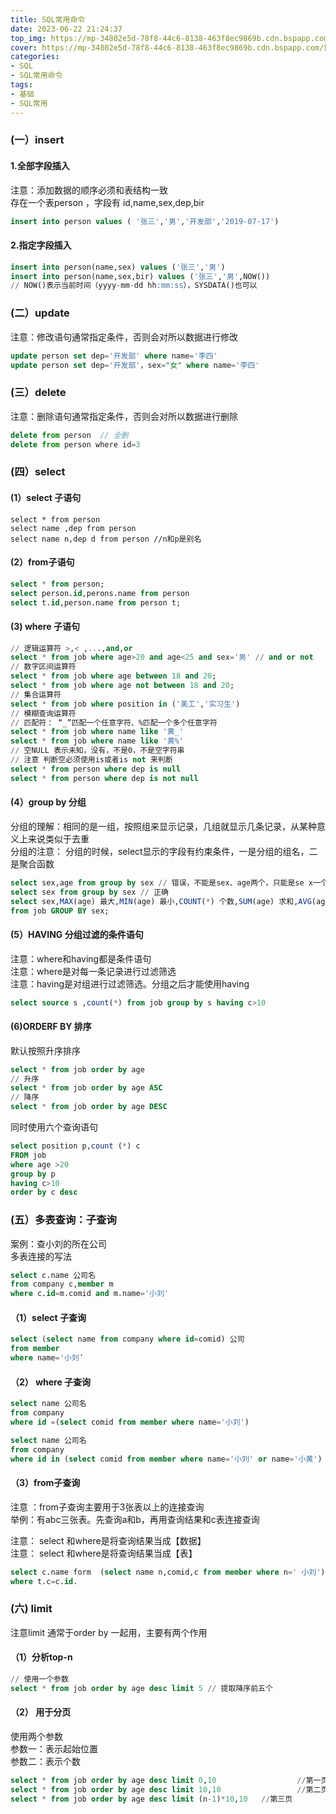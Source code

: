 ```yaml
---
title: SQL常用命令
date: 2023-06-22 21:24:37
top_img: https://mp-34802e5d-78f8-44c6-8138-463f8ec9869b.cdn.bspapp.com/博客图片/sql.webp
cover: https://mp-34802e5d-78f8-44c6-8138-463f8ec9869b.cdn.bspapp.com/博客图片/sql.webp
categories:
- SQL
- SQL常用命令
tags:
- 基础
- SQL常用
---
```

<a name="cKqKF"></a>
### (一）insert
<a name="Chmu3"></a>
#### 1.全部字段插入
注意：添加数据的顺序必须和表结构一致<br />存在一个表person ，字段有 id,name,sex,dep,bir
```sql
insert into person values ( '张三','男','开发部','2019-07-17')
```
<a name="ae3i5"></a>
#### 2.指定字段插入
```sql
insert into person(name,sex) values ('张三','男')
insert into person(name,sex,bir) values ('张三','男',NOW()) 
// NOW()表示当前时间（yyyy-mm-dd hh:mm:ss），SYSDATA()也可以
```
<a name="YdGQQ"></a>
### (二）update
注意：修改语句通常指定条件，否则会对所以数据进行修改
```sql
update person set dep='开发部' where name='李四'
update person set dep='开发部'，sex="女" where name='李四'
```
<a name="j5Azj"></a>
### (三）delete
注意：删除语句通常指定条件，否则会对所以数据进行删除
```typescript
delete from person  // 全删
delete from person where id=3
```
<a name="bM1oD"></a>
### (四）select
<a name="QAbsJ"></a>
#### (1）select 子语句
```plsql
select * from person
select name ,dep from person
select name n,dep d from person //n和p是别名 
```
<a name="dTrGj"></a>
#### (2）from子语句
```sql
select * from person;
select person.id,perons.name from person
select t.id,person.name from person t;
```
<a name="z9ToZ"></a>
#### (3) where 子语句
```sql
// 逻辑运算符 >,< ,...,and,or
select * from job where age>20 and age<25 and sex='男' // and or not
// 数字区间运算符
select * from job where age between 18 and 20;
select * from job where age not between 18 and 20;
// 集合运算符
select * from job where position in ('美工','实习生')
// 模糊查询运算符
// 匹配符： “_”匹配一个任意字符、%匹配一个多个任意字符
select * from job where name like '黄_'
select * from job where name like '黄%' 
// 空NULL 表示未知，没有，不是0，不是空字符串
// 注意 判断空必须使用is或者is not 来判断
select * from person where dep is null
select * from person where dep is not null
```
<a name="wL1IK"></a>
#### (4）group by 分组
分组的理解：相同的是一组，按照组来显示记录，几组就显示几条记录，从某种意义上来说类似于去重<br />分组的注意： 分组的时候，select显示的字段有约束条件，一是分组的组名，二是聚合函数
```sql
select sex,age from group by sex // 错误，不能是sex、age两个，只能是se x一个
select sex from group by sex // 正确
select sex,MAX(age) 最大,MIN(age) 最小,COUNT(*) 个数,SUM(age) 求和,AVG(age) 平均 
from job GROUP BY sex;
```
<a name="k4qcv"></a>
#### (5）HAVING 分组过滤的条件语句
注意：where和having都是条件语句<br />注意：where是对每一条记录进行过滤筛选<br />注意：having是对组进行过滤筛选。分组之后才能使用having
```sql
select source s ,count(*) from job group by s having c>10
```
<a name="tK4Fd"></a>
#### (6)ORDERF BY 排序
默认按照升序排序
```sql
select * from job order by age
// 升序
select * from job order by age ASC
// 降序
select * from job order by age DESC
```
同时使用六个查询语句
```sql
select position p,count (*) c
FROM job
where age >20
group by p 
having c>10
order by c desc
```
<a name="odnXR"></a>
### (五）多表查询：子查询
案例：查小刘的所在公司<br />多表连接的写法
```sql
select c.name 公司名 
from company c,member m 
where c.id=m.comid and m.name='小刘'
```
<a name="rdwsM"></a>
#### （1）select 子查询
```sql
select (select name from company where id=comid) 公司
from member 
where name='小刘’
```
<a name="PvmoP"></a>
#### （2） where 子查询
```sql
select name 公司名
from company
where id =(select comid from member where name='小刘')

select name 公司名
from company
where id in (select comid from member where name='小刘' or name='小黄')
```
<a name="pwxHs"></a>
#### （3）from子查询
注意 ：from子查询主要用于3张表以上的连接查询<br />举例：有abc三张表。先查询a和b，再用查询结果和c表连接查询

注意： select 和where是将查询结果当成【数据】<br />注意： select 和where是将查询结果当成【表】
```sql
select c.name form  (select name n,comid,c from member where n=' 小刘') t,company c
where t.c=c.id.	
```
<a name="C9LVH"></a>
### (六) limit
注意limit 通常于order by 一起用，主要有两个作用
<a name="K2ma7"></a>
#### （1）分析top-n
```sql
// 使用一个参数
select * from job order by age desc limit 5 // 提取降序前五个
```
<a name="lAorM"></a>
#### （2） 用于分页
使用两个参数<br />参数一：表示起始位置<br />参数二：表示个数
```sql
select * from job order by age desc limit 0,10 					//第一页
select * from job order by age desc limit 10,10  				//第二页
select * from job order by age desc limit (n-1)*10,10  	//第三页
```
